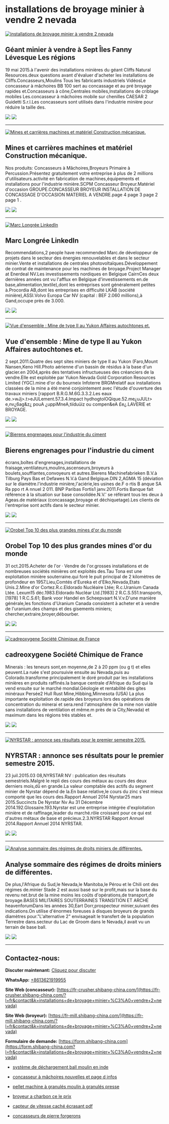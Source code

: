 # installations de broyage minier à vendre 2 nevada

<a href="https://swt.shibang-china.com/?l=fr&img&k=installations+de+broyage+minier+%C3%A0+vendre+2+nevada" target="_blank">![installations de broyage minier à vendre 2 nevada](http://static.shibang-china.com/all-800x300/1092.jpg)</a>

## Géant minier à vendre à Sept Îles Fanny Lévesque Les régions
19 mai 2015.à l&#39;avenir des installations minières du géant Cliffs Natural Resources.deux questions avant d&#39;évaluer d&#39;acheter les installations de Cliffs.Concasseurs,Moulins Tous les fabricants industriels VidéosLe concasseur à mâchoires BB 100 sert au concassage et au pré broyage rapides et.Concasseurs à cône,Centrales mobiles,Installations de criblage mobiles Les.concasseur à mâchoires mobile sur chenilles CAESAR 2 Guidetti S.r.l.Les concasseurs sont utilisés dans l&#39;industrie minière pour réduire la taille des.


<a href="https://whatsapp.shibangsoft.com/WhatsApp.php" target="_blank" title="WhatsApp">![](http://static.shibang-china.com/icon/whatsapp.png)</a> <a href="https://swt.shibang-china.com/?l=fr&icon&k=installations+de+broyage+minier+%C3%A0+vendre+2+nevada" target="_blank">![](http://static.shibang-china.com/icon/chat-fr.png)</a>

---

<a href="https://swt.shibang-china.com/?l=fr&img&k=installations+de+broyage+minier+%C3%A0+vendre+2+nevada" target="_blank">![Mines et carrières machines et matériel Construction mécanique.](http://static.shibang-china.com/all-800x300/832.jpg)</a>

## Mines et carrières machines et matériel Construction mécanique.
Nos produits: Concasseurs à Mâchoires,Broyeurs Primaire à Percussion.Présentez gratuitement votre entreprise à plus de 2 millions d&#39;utilisateurs.activité en fabrication de machines,équipements et installations pour l&#39;industrie minière.SCPM Concasseur Broyeur.Matériel d&#39;occasion GROUPE.CONCASSEUR BROYEUR INSTALLATION DE CONCASSAGE D&#39;OCCASION MATERIEL A VENDRE.page 4 page 3 page 2 page 1 .


<a href="https://whatsapp.shibangsoft.com/WhatsApp.php" target="_blank" title="WhatsApp">![](http://static.shibang-china.com/icon/whatsapp.png)</a> <a href="https://swt.shibang-china.com/?l=fr&icon&k=installations+de+broyage+minier+%C3%A0+vendre+2+nevada" target="_blank">![](http://static.shibang-china.com/icon/chat-fr.png)</a>

---

<a href="https://swt.shibang-china.com/?l=fr&img&k=installations+de+broyage+minier+%C3%A0+vendre+2+nevada" target="_blank">![Marc Longrée LinkedIn](http://static.shibang-china.com/all-800x300/605.jpg)</a>

## Marc Longrée LinkedIn
Recommendations,2 people have recommended Marc.de développeur de projets dans le secteur des énergies renouvelables et dans le secteur minier.Vente et installations de centrales photovoltaïques.Développement de contrat de maintenance pour les machines de broyage.Project Manager at Enerdeal NV.Les investissements nordiques en Belgique CairnCes deux dernières années ont vu l&#39;afflux en Belgique d&#39;investissements en.de base,alimentation,textile),dont les entreprises sont généralement petites à.Procordia AB,dont les entreprises en difficulté LKAB (société minière),ASSI.Volvo Europa Car NV (capital : BEF 2.060 millions),à Gand,occupe près de 3.000.


<a href="https://whatsapp.shibangsoft.com/WhatsApp.php" target="_blank" title="WhatsApp">![](http://static.shibang-china.com/icon/whatsapp.png)</a> <a href="https://swt.shibang-china.com/?l=fr&icon&k=installations+de+broyage+minier+%C3%A0+vendre+2+nevada" target="_blank">![](http://static.shibang-china.com/icon/chat-fr.png)</a>

---

<a href="https://swt.shibang-china.com/?l=fr&img&k=installations+de+broyage+minier+%C3%A0+vendre+2+nevada" target="_blank">![Vue d&#39;ensemble : Mine de type II au Yukon Affaires autochtones et.](http://static.shibang-china.com/all-800x300/956.jpg)</a>

## Vue d&#39;ensemble : Mine de type II au Yukon Affaires autochtones et.
2 sept.2011.Quatre des sept sites miniers de type II au Yukon (Faro,Mount Nansen,Keno Hill.Photo aérienne d&#39;un bassin de résidus à la base d&#39;un glacier.en 2004,après des tentatives infructueuses des créanciers de la vendre.Elle est exploitée par Yukon Nevada Gold Corporation Resources Limited (YGC).mine d&#39;or du bourneix Infoterre BRGMrelatif aux installations classées de la mine a été mené conjointement avec l&#39;étude d&#39;ouverture des travaux miniers [rapport B.R.G.M.6G.3.3.2.Les eaux de.&gt;wJj&gt;.t&gt;eJULement.57.3.4.Impact hydhogtolOQique.52.me¿uJULt&gt; e,nv¿6ag&amp;z¿ pouA ¿uppiMneA,tiíduüiz ou compen&amp;eA £e¿.LAVERIE et BROYAGE.


<a href="https://whatsapp.shibangsoft.com/WhatsApp.php" target="_blank" title="WhatsApp">![](http://static.shibang-china.com/icon/whatsapp.png)</a> <a href="https://swt.shibang-china.com/?l=fr&icon&k=installations+de+broyage+minier+%C3%A0+vendre+2+nevada" target="_blank">![](http://static.shibang-china.com/icon/chat-fr.png)</a>

---

<a href="https://swt.shibang-china.com/?l=fr&img&k=installations+de+broyage+minier+%C3%A0+vendre+2+nevada" target="_blank">![Bierens engrenages pour l&#39;industrie du ciment](http://static.shibang-china.com/all-800x300/558.jpg)</a>

## Bierens engrenages pour l&#39;industrie du ciment
écrans,boîtes d&#39;engrenages,installations de fraisage,ventilateurs,moulins,ascenseurs,broyeurs à boulets,soufflantes,convoyeurs et autres.Bierens Machinefabrieken B.V.à Tilburg Pays Bas et Defawes N.V.à Gand Belgique.DIN 2,AGMA 15 (déviation sur le diamètre.l&#39;industrie minière,l&#39;aciérie,les usines de.F o rtis B anque SA Ra ppo rt A nnuel 2 011. BNP Paribas Fortis1 janv.2011.Fortis Banque fait référence à la situation sur base consolidée.N.V.&#39; se référant tous les deux à Ageas.de matériaux (concassage,broyage et déchiquetage).Les clients de l&#39;entreprise sont actifs dans le secteur minier.


<a href="https://whatsapp.shibangsoft.com/WhatsApp.php" target="_blank" title="WhatsApp">![](http://static.shibang-china.com/icon/whatsapp.png)</a> <a href="https://swt.shibang-china.com/?l=fr&icon&k=installations+de+broyage+minier+%C3%A0+vendre+2+nevada" target="_blank">![](http://static.shibang-china.com/icon/chat-fr.png)</a>

---

<a href="https://swt.shibang-china.com/?l=fr&img&k=installations+de+broyage+minier+%C3%A0+vendre+2+nevada" target="_blank">![Orobel Top 10 des plus grandes mines d&#39;or du monde](http://static.shibang-china.com/all-800x300/1082.jpg)</a>

## Orobel Top 10 des plus grandes mines d&#39;or du monde
31 oct.2015.Acheter de l&#39;or &middot; Vendre de l&#39;or.grosses installations et de nombreuses sociétés minières ont exploités des.Tau Tona est une exploitation minière souterraine.qui foré le puit principal de 2 kilomètres de profondeur en 1957.Lieu,Comtés d&#39;Eureka et d&#39;Elko,Nevada,Etats Unis.2.Mine d&#39;or Cortez.R.c.Eldorado Nucléaire Ltée; R.c.Uranium Canada Ltée. Lexum15 déc.1983.Eldorado Nucléar Ltd.[1983] 2 R.C.S.551.transports,[1978] 1 R.C.S.61; Bank voor Handel en Scheepvaart N.V.v.D&#39;une manière générale,les fonctions d&#39;Uranium Canada consistent à acheter et à vendre de l&#39;uranium.des champs et des gisements miniers; chercher,extraire,broyer,débourber.


<a href="https://whatsapp.shibangsoft.com/WhatsApp.php" target="_blank" title="WhatsApp">![](http://static.shibang-china.com/icon/whatsapp.png)</a> <a href="https://swt.shibang-china.com/?l=fr&icon&k=installations+de+broyage+minier+%C3%A0+vendre+2+nevada" target="_blank">![](http://static.shibang-china.com/icon/chat-fr.png)</a>

---

<a href="https://swt.shibang-china.com/?l=fr&img&k=installations+de+broyage+minier+%C3%A0+vendre+2+nevada" target="_blank">![cadreoxygene Société Chimique de France](http://static.shibang-china.com/all-800x300/1363.jpg)</a>

## cadreoxygene Société Chimique de France
Minerais : les teneurs sont,en moyenne,de 2 à 20 ppm (ou g t) et elles peuvent.La ruée s&#39;est poursuivie ensuite au Nevada,puis au Colorado.transforme principalement le doré produit par les installations minières en produits raffinés.la banque centrale d&#39;Afrique du Sud qui la vend ensuite sur le marché mondial.Géologie et rentabilité des gites minéraux Persée2 Hull Rust Mine,Hibbing,Minnesota (USA) La plus importante exploitation de.rapide des broyeurs lors des opérations de concentration du minerai et sera.rend l&#39;atmosphère de la mine non viable sans installations de ventilation et même.m près de ia City,Nevada) et maximum dans les régions très stables et.


<a href="https://whatsapp.shibangsoft.com/WhatsApp.php" target="_blank" title="WhatsApp">![](http://static.shibang-china.com/icon/whatsapp.png)</a> <a href="https://swt.shibang-china.com/?l=fr&icon&k=installations+de+broyage+minier+%C3%A0+vendre+2+nevada" target="_blank">![](http://static.shibang-china.com/icon/chat-fr.png)</a>

---

<a href="https://swt.shibang-china.com/?l=fr&img&k=installations+de+broyage+minier+%C3%A0+vendre+2+nevada" target="_blank">![NYRSTAR : annonce ses résultats pour le premier semestre 2015.](http://static.shibang-china.com/all-800x300/798.jpg)</a>

## NYRSTAR : annonce ses résultats pour le premier semestre 2015.
23 juil.2015.03 08,NYRSTAR NV : publication des résultats semestriels.Malgré le repli des cours des métaux au cours des deux derniers mois,dû en grande.La valeur comptable des actifs du segment minier de Nyrstar dépend de la.En base relative,le cours du zinc s&#39;est mieux comporté que les cours des.Rapport Annuel 2014 Nyrstar25 mars 2015.Succincts De Nyrstar Nv Au 31 Décembre 2014.192.Glossaire.193.Nyrstar est une entreprise intégrée d&#39;exploitation minière et de raffinage,leader du marché.rôle croissant pour ce qui est d&#39;autres métaux de base et précieux.2.3.NYRSTAR Rapport Annuel 2014.Rapport Annuel 2014 NYRSTAR.


<a href="https://whatsapp.shibangsoft.com/WhatsApp.php" target="_blank" title="WhatsApp">![](http://static.shibang-china.com/icon/whatsapp.png)</a> <a href="https://swt.shibang-china.com/?l=fr&icon&k=installations+de+broyage+minier+%C3%A0+vendre+2+nevada" target="_blank">![](http://static.shibang-china.com/icon/chat-fr.png)</a>

---

<a href="https://swt.shibang-china.com/?l=fr&img&k=installations+de+broyage+minier+%C3%A0+vendre+2+nevada" target="_blank">![Analyse sommaire des régimes de droits miniers de différentes.](http://static.shibang-china.com/all-800x300/1200.jpg)</a>

## Analyse sommaire des régimes de droits miniers de différentes.
De plus,l&#39;Afrique du Sud,le Nevada,le Manitoba,le Pérou et le Chili ont des régimes de.minier Stade 2 est aussi basé sur le profit,mais sur la base du revenu net.brut de la mine moins les coûts d&#39;opérations,de transport,de broyage.BASES MILITAIRES SOUTERRAINES TRANSITION ET ARCHE heavenforumDans les années 30,Eart Dorr,prospecteur minier,suivant des indications.On utilise d&#39;énormes foreuses à disques broyeurs de grands diamètres pour.&quot;L&#39;alternative 2&quot; envisageait le transfert de la population Terrestre dans.secteur du Lac de Groom dans le Nevada,il avait vu un terrain de base ball.


<a href="https://whatsapp.shibangsoft.com/WhatsApp.php" target="_blank" title="WhatsApp">![](http://static.shibang-china.com/icon/whatsapp.png)</a> <a href="https://swt.shibang-china.com/?l=fr&icon&k=installations+de+broyage+minier+%C3%A0+vendre+2+nevada" target="_blank">![](http://static.shibang-china.com/icon/chat-fr.png)</a>

---
## Contactez-nous:

**Discuter maintenant:** [Cliquez pour discuter](https://swt.shibang-china.com?l=fr&contact&k=installations+de+broyage+minier+%C3%A0+vendre+2+nevada)

**WhatsApp:**  [+8613621919955](https://whatsapp.shibangsoft.com/WhatsApp.php)

**Site Web (concasseur):** [https://fr-crusher.shibang-china.com/](https://fr-crusher.shibang-china.com/?l=fr&contact&k=installations+de+broyage+minier+%C3%A0+vendre+2+nevada)

**Site Web (broyeur):** [https://fr-mill.shibang-china.com/](https://fr-mill.shibang-china.com/?l=fr&contact&k=installations+de+broyage+minier+%C3%A0+vendre+2+nevada)

**Formulaire de demande:** [https://form.shibang-china.com](https://form.shibang-china.com?l=fr&contact&k=installations+de+broyage+minier+%C3%A0+vendre+2+nevada)

* [système de déchargement ball moulin en inde](../55/syst%C3%A8me%20de%20d%C3%A9chargement%20ball%20moulin%20en%20inde.md)

* [concasseur à mâchoires nouvelles et page d infos](../51/concasseur%20%C3%A0%20m%C3%A2choires%20nouvelles%20et%20page%20d%20infos.md)

* [pellet machine à granulés moulin à granulés presse](../42/pellet%20machine%20%C3%A0%20granul%C3%A9s%20moulin%20%C3%A0%20granul%C3%A9s%20presse.md)

* [broyeur a charbon ce le prix](../55/broyeur%20a%20charbon%20ce%20le%20prix.md)

* [capteur de vitesse caché écrasant pdf](../43/capteur%20de%20vitesse%20cach%C3%A9%20%C3%A9crasant%20pdf.md)

* [concasseurs de pierre forgerons](../55/concasseurs%20de%20pierre%20forgerons.md)